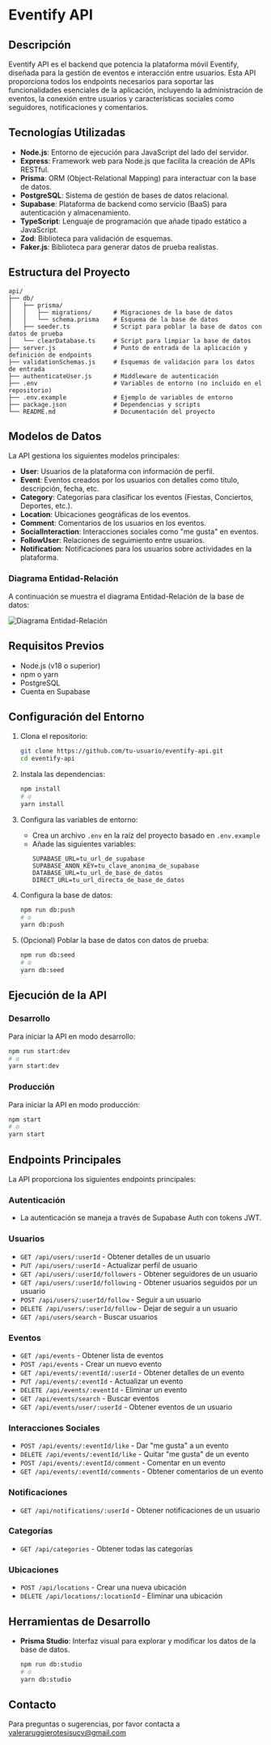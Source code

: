 # Eventify API

## Descripción

Eventify API es el backend que potencia la plataforma móvil Eventify, diseñada para la gestión de eventos e interacción entre usuarios. Esta API proporciona todos los endpoints necesarios para soportar las funcionalidades esenciales de la aplicación, incluyendo la administración de eventos, la conexión entre usuarios y características sociales como seguidores, notificaciones y comentarios.

## Tecnologías Utilizadas

- **Node.js**: Entorno de ejecución para JavaScript del lado del servidor.
- **Express**: Framework web para Node.js que facilita la creación de APIs RESTful.
- **Prisma**: ORM (Object-Relational Mapping) para interactuar con la base de datos.
- **PostgreSQL**: Sistema de gestión de bases de datos relacional.
- **Supabase**: Plataforma de backend como servicio (BaaS) para autenticación y almacenamiento.
- **TypeScript**: Lenguaje de programación que añade tipado estático a JavaScript.
- **Zod**: Biblioteca para validación de esquemas.
- **Faker.js**: Biblioteca para generar datos de prueba realistas.

## Estructura del Proyecto

```
api/
├── db/
│   ├── prisma/
│   │   ├── migrations/      # Migraciones de la base de datos
│   │   └── schema.prisma    # Esquema de la base de datos
│   ├── seeder.ts            # Script para poblar la base de datos con datos de prueba
│   └── clearDatabase.ts     # Script para limpiar la base de datos
├── server.js                # Punto de entrada de la aplicación y definición de endpoints
├── validationSchemas.js     # Esquemas de validación para los datos de entrada
├── authenticateUser.js      # Middleware de autenticación
├── .env                     # Variables de entorno (no incluido en el repositorio)
├── .env.example             # Ejemplo de variables de entorno
├── package.json             # Dependencias y scripts
└── README.md                # Documentación del proyecto
```

## Modelos de Datos

La API gestiona los siguientes modelos principales:

- **User**: Usuarios de la plataforma con información de perfil.
- **Event**: Eventos creados por los usuarios con detalles como título, descripción, fecha, etc.
- **Category**: Categorías para clasificar los eventos (Fiestas, Conciertos, Deportes, etc.).
- **Location**: Ubicaciones geográficas de los eventos.
- **Comment**: Comentarios de los usuarios en los eventos.
- **SocialInteraction**: Interacciones sociales como "me gusta" en eventos.
- **FollowUser**: Relaciones de seguimiento entre usuarios.
- **Notification**: Notificaciones para los usuarios sobre actividades en la plataforma.

### Diagrama Entidad-Relación

A continuación se muestra el diagrama Entidad-Relación de la base de datos:

![Diagrama Entidad-Relación](prisma-schema.png)

## Requisitos Previos

- Node.js (v18 o superior)
- npm o yarn
- PostgreSQL
- Cuenta en Supabase

## Configuración del Entorno

1. Clona el repositorio:
   ```bash
   git clone https://github.com/tu-usuario/eventify-api.git
   cd eventify-api
   ```

2. Instala las dependencias:
   ```bash
   npm install
   # o
   yarn install
   ```

3. Configura las variables de entorno:
   - Crea un archivo `.env` en la raíz del proyecto basado en `.env.example`
   - Añade las siguientes variables:
     ```
     SUPABASE_URL=tu_url_de_supabase
     SUPABASE_ANON_KEY=tu_clave_anonima_de_supabase
     DATABASE_URL=tu_url_de_base_de_datos
     DIRECT_URL=tu_url_directa_de_base_de_datos
     ```

4. Configura la base de datos:
   ```bash
   npm run db:push
   # o
   yarn db:push
   ```

5. (Opcional) Poblar la base de datos con datos de prueba:
   ```bash
   npm run db:seed
   # o
   yarn db:seed
   ```

## Ejecución de la API

### Desarrollo

Para iniciar la API en modo desarrollo:

```bash
npm run start:dev
# o
yarn start:dev
```

### Producción

Para iniciar la API en modo producción:

```bash
npm start
# o
yarn start
```

## Endpoints Principales

La API proporciona los siguientes endpoints principales:

### Autenticación
- La autenticación se maneja a través de Supabase Auth con tokens JWT.

### Usuarios
- `GET /api/users/:userId` - Obtener detalles de un usuario
- `PUT /api/users/:userId` - Actualizar perfil de usuario
- `GET /api/users/:userId/followers` - Obtener seguidores de un usuario
- `GET /api/users/:userId/following` - Obtener usuarios seguidos por un usuario
- `POST /api/users/:userId/follow` - Seguir a un usuario
- `DELETE /api/users/:userId/follow` - Dejar de seguir a un usuario
- `GET /api/users/search` - Buscar usuarios

### Eventos
- `GET /api/events` - Obtener lista de eventos
- `POST /api/events` - Crear un nuevo evento
- `GET /api/events/:eventId/:userId` - Obtener detalles de un evento
- `PUT /api/events/:eventId` - Actualizar un evento
- `DELETE /api/events/:eventId` - Eliminar un evento
- `GET /api/events/search` - Buscar eventos
- `GET /api/events/user/:userId` - Obtener eventos de un usuario

### Interacciones Sociales
- `POST /api/events/:eventId/like` - Dar "me gusta" a un evento
- `DELETE /api/events/:eventId/like` - Quitar "me gusta" de un evento
- `POST /api/events/:eventId/comment` - Comentar en un evento
- `GET /api/events/:eventId/comments` - Obtener comentarios de un evento

### Notificaciones
- `GET /api/notifications/:userId` - Obtener notificaciones de un usuario

### Categorías
- `GET /api/categories` - Obtener todas las categorías

### Ubicaciones
- `POST /api/locations` - Crear una nueva ubicación
- `DELETE /api/locations/:locationId` - Eliminar una ubicación

## Herramientas de Desarrollo

- **Prisma Studio**: Interfaz visual para explorar y modificar los datos de la base de datos.
  ```bash
  npm run db:studio
  # o
  yarn db:studio
  ```

## Contacto

Para preguntas o sugerencias, por favor contacta a valeraruggierotesisucv@gmail.com